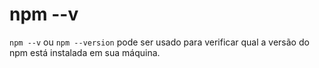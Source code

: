 # npm --v

`npm --v` ou `npm --version` pode ser usado para verificar qual 
a versão do npm está instalada em sua máquina.